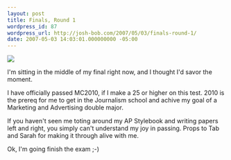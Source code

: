 ```yaml
---
layout: post
title: Finals, Round 1
wordpress_id: 87
wordpress_url: http://josh-bob.com/2007/05/03/finals-round-1/
date: 2007-05-03 14:03:01.000000000 -05:00
---
```

<!--Mime Type of File is image/jpeg -->

<a href="http://josh-bob.com/wp-photos/20070503-150301-1.jpg"><img src="http://josh-bob.com/wp-photos/thumb.20070503-150301-1.jpg" /></a>

I'm sitting in the middle of my final right now, and I thought I'd savor the moment.

I have officially passed MC2010, if I make a 25 or higher on this test. 2010 is the prereq for me to get in the Journalism school and achive my goal of a Marketing and Advertising double major.

If you haven't seen me toting around my AP Stylebook and writing papers left and right, you simply can't understand my joy in passing.
Props to Tab and Sarah for making it through alive with me.

Ok, I'm going finish the exam ;-)
